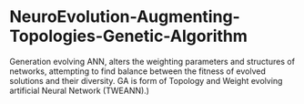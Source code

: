 # NeuroEvolution-Augmenting-Topologies-Genetic-Algorithm
Generation evolving ANN, alters the weighting parameters and structures of networks, attempting to find balance between the fitness of evolved solutions and their diversity.  GA is form of Topology and Weight evolving artificial Neural Network (TWEANN).)

